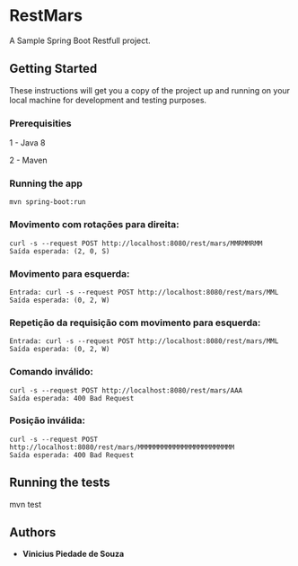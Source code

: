 # RestMars

A Sample Spring Boot Restfull project. 

## Getting Started

These instructions will get you a copy of the project up and running on your local machine for development and testing purposes. 

### Prerequisities

1 - Java 8

2 - Maven 

### Running the app

```
mvn spring-boot:run
```

### Movimento com rotações para direita:
```
curl -s --request POST http://localhost:8080/rest/mars/MMRMMRMM
Saída esperada: (2, 0, S)
```


### Movimento para esquerda:
```
Entrada: curl -s --request POST http://localhost:8080/rest/mars/MML
Saída esperada: (0, 2, W)
```

### Repetição da requisição com movimento para esquerda:
```
Entrada: curl -s --request POST http://localhost:8080/rest/mars/MML
Saída esperada: (0, 2, W)
```

### Comando inválido:
```
curl -s --request POST http://localhost:8080/rest/mars/AAA
Saída esperada: 400 Bad Request
```

### Posição inválida:
```
curl -s --request POST http://localhost:8080/rest/mars/MMMMMMMMMMMMMMMMMMMMMMMM
Saída esperada: 400 Bad Request
```

## Running the tests

mvn test

## Authors

* **Vinicius Piedade de Souza**
